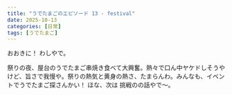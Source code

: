 ```yaml
---
title: "うでたまごのエピソード 13 - festival"
date: 2025-10-13
categories: [日常]
tags: [うでたまご]
---
```


おおきに！ わしやで。

祭りの夜、屋台のうでたまご串焼き食べて大興奮。熱々で口ん中ヤケドしそうやけど、旨さで我慢や。祭りの熱気と黄身の熱さ、たまらんわ。みんなも、イベントでうでたまご探さんかい！ ほな、次は 挑戦のの話やで～。
